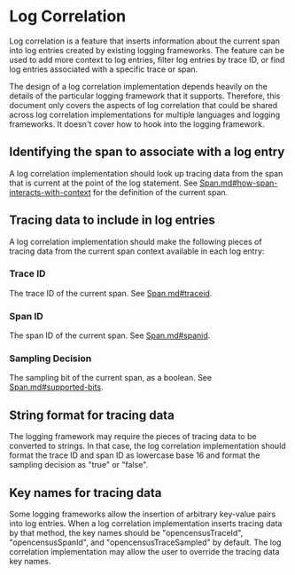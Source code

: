 # Log Correlation

Log correlation is a feature that inserts information about the current span into log entries
created by existing logging frameworks.  The feature can be used to add more context to log entries,
filter log entries by trace ID, or find log entries associated with a specific trace or span.

The design of a log correlation implementation depends heavily on the details of the particular
logging framework that it supports.  Therefore, this document only covers the aspects of log
correlation that could be shared across log correlation implementations for multiple languages and
logging frameworks.  It doesn't cover how to hook into the logging framework.

## Identifying the span to associate with a log entry

A log correlation implementation should look up tracing data from the span that is current at the
point of the log statement.  See
[Span.md#how-span-interacts-with-context](Span.md#how-span-interacts-with-context) for the
definition of the current span.

## Tracing data to include in log entries

A log correlation implementation should make the following pieces of tracing data from the current
span context available in each log entry:

### Trace ID

The trace ID of the current span.  See [Span.md#traceid](Span.md#traceid).

### Span ID

The span ID of the current span.  See [Span.md#spanid](Span.md#spanid).

### Sampling Decision

The sampling bit of the current span, as a boolean.  See
[Span.md#supported-bits](Span.md#supported-bits).

## String format for tracing data

The logging framework may require the pieces of tracing data to be converted to strings.  In that
case, the log correlation implementation should format the trace ID and span ID as lowercase base 16
and format the sampling decision as "true" or "false".

## Key names for tracing data

Some logging frameworks allow the insertion of arbitrary key-value pairs into log entries.  When
a log correlation implementation inserts tracing data by that method, the key names should be
"opencensusTraceId", "opencensusSpanId", and "opencensusTraceSampled" by default.  The log
correlation implementation may allow the user to override the tracing data key names.
